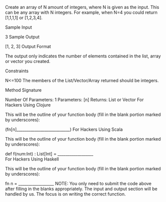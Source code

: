 Create an array of N amount of integers, where N is given as the input. This can be any array with N integers. For example, when N=4 you could return [1,1,1,1] or [1,2,3,4].

Sample Input

3
Sample Output

[1, 2, 3]
Output Format

The output only indicates the number of elements contained in the list, array or vector you created.

Constraints

N<=100
The members of the List/Vector/Array returned should be integers.

Method Signature

Number Of Parameters: 1
Parameters: [n]
Returns: List or Vector
For Hackers Using Clojure

This will be the outline of your function body (fill in the blank portion marked by underscores):

 (fn[n]___________________________)
For Hackers Using Scala

This will be the outline of your function body (fill in the blank portion marked by underscores):

 def f(num:Int) : List[Int] = __________________  
For Hackers Using Haskell

This will be the outline of your function body (fill in the blank portion marked by underscores):

 fn n = __________________
NOTE: You only need to submit the code above after filling in the blanks appropriately. The input and output section will be handled by us. The focus is on writing the correct function.